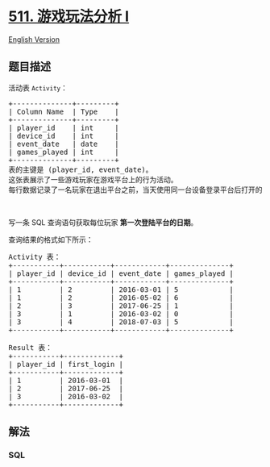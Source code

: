 # [511. 游戏玩法分析 I](https://leetcode-cn.com/problems/game-play-analysis-i)

[English Version](/solution/0500-0599/0511.Game%20Play%20Analysis%20I/README_EN.md)

## 题目描述

<!-- 这里写题目描述 -->

<p>活动表&nbsp;<code>Activity</code>：</p>

<pre>
+--------------+---------+
| Column Name  | Type    |
+--------------+---------+
| player_id    | int     |
| device_id    | int     |
| event_date   | date    |
| games_played | int     |
+--------------+---------+
表的主键是 (player_id, event_date)。
这张表展示了一些游戏玩家在游戏平台上的行为活动。
每行数据记录了一名玩家在退出平台之前，当天使用同一台设备登录平台后打开的游戏的数目（可能是 0 个）。
</pre>

<p>&nbsp;</p>

<p>写一条 SQL&nbsp;查询语句获取每位玩家 <strong>第一次登陆平台的日期</strong>。</p>

<p>查询结果的格式如下所示：</p>

<pre>
Activity 表：
+-----------+-----------+------------+--------------+
| player_id | device_id | event_date | games_played |
+-----------+-----------+------------+--------------+
| 1         | 2         | 2016-03-01 | 5            |
| 1         | 2         | 2016-05-02 | 6            |
| 2         | 3         | 2017-06-25 | 1            |
| 3         | 1         | 2016-03-02 | 0            |
| 3         | 4         | 2018-07-03 | 5            |
+-----------+-----------+------------+--------------+

Result 表：
+-----------+-------------+
| player_id | first_login |
+-----------+-------------+
| 1         | 2016-03-01  |
| 2         | 2017-06-25  |
| 3         | 2016-03-02  |
+-----------+-------------+
</pre>


## 解法

<!-- 这里可写通用的实现逻辑 -->

<!-- tabs:start -->

### **SQL**

<!-- 这里可写当前语言的特殊实现逻辑 -->

```sql

```

<!-- tabs:end -->
